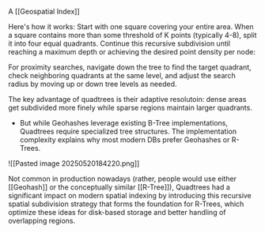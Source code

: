 A [[Geospatial Index]]

Here's how it works: Start with one square covering your entire area. When a square contains more than some threshold of  K points (typically 4-8), split it into four equal quadrants. Continue this recursive subdivision until reaching a maximum depth or achieving the desired point density per node:

For proximity searches, navigate down the tree to find the target quadrant, check neighboring quadrants at the same level, and adjust the search radius by moving up or down tree levels as needed.

The key advantage of quadtrees is their adaptive resolutoin: dense areas get subdivided more finely while sparse regions maintain larger quadrants.
- But while Geohashes leverage existing B-Tree implementations, Quadtrees require specialized tree structures. The implementation complexity explains why most modern DBs prefer Geohashes or R-Trees.

![[Pasted image 20250520184220.png]]



Not common in production nowadays (rather, people would use either [[Geohash]] or the conceptually similar [[R-Tree]]), Quadtrees had a significant impact on modern spatial indexing by introducing this recursive spatial subdivision strategy that forms the foundation for R-Trees, which optimize these ideas for disk-based storage and better handling of overlapping regions.